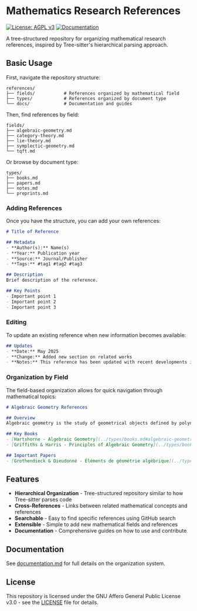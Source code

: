 # Mathematics Research References
[![License: AGPL v3](https://img.shields.io/badge/License-AGPL%20v3-blue.svg)](https://www.gnu.org/licenses/agpl-3.0)
[![Documentation](https://img.shields.io/badge/docs-reference-blue?style=flat-square)](./documentation.md)

A tree-structured repository for organizing mathematical research references, inspired by Tree-sitter's hierarchical parsing approach.

## Basic Usage

First, navigate the repository structure:

```
references/
├── fields/           # References organized by mathematical field
├── types/            # References organized by document type
└── docs/             # Documentation and guides
```

Then, find references by field:

```
fields/
├── algebraic-geometry.md
├── category-theory.md
├── lie-theory.md
├── symplectic-geometry.md
└── tqft.md
```

Or browse by document type:

```
types/
├── books.md
├── papers.md
├── notes.md
└── preprints.md
```

### Adding References

Once you have the structure, you can add your own references:

```markdown
# Title of Reference

## Metadata
- **Author(s):** Name(s)
- **Year:** Publication year
- **Source:** Journal/Publisher
- **Tags:** #tag1 #tag2 #tag3

## Description
Brief description of the reference.

## Key Points
- Important point 1
- Important point 2
- Important point 3
```

### Editing

To update an existing reference when new information becomes available:

```markdown
## Updates
- **Date:** May 2025
- **Change:** Added new section on related works
- **Notes:** This reference has been updated with recent developments in the field
```

### Organization by Field

The field-based organization allows for quick navigation through mathematical topics:

```markdown
# Algebraic Geometry References

## Overview
Algebraic geometry is the study of geometrical objects defined by polynomial equations.

## Key Books
- [Hartshorne - Algebraic Geometry](../types/books.md#algebraic-geometry)
- [Griffiths & Harris - Principles of Algebraic Geometry](../types/books.md#algebraic-geometry)

## Important Papers
- [Grothendieck & Dieudonné - Éléments de géométrie algébrique](../types/papers.md#algebraic-geometry)
```

## Features

- **Hierarchical Organization** - Tree-structured repository similar to how Tree-sitter parses code
- **Cross-References** - Links between related mathematical concepts and references
- **Searchable** - Easy to find specific references using GitHub search
- **Extensible** - Simple to add new mathematical fields and references
- **Documentation** - Comprehensive guides on how to use and contribute

## Documentation

See [documentation.md](./documentation.md) for full details on the organization system.

## License

This repository is licensed under the GNU Affero General Public License v3.0 - see the [LICENSE](LICENSE) file for details.
